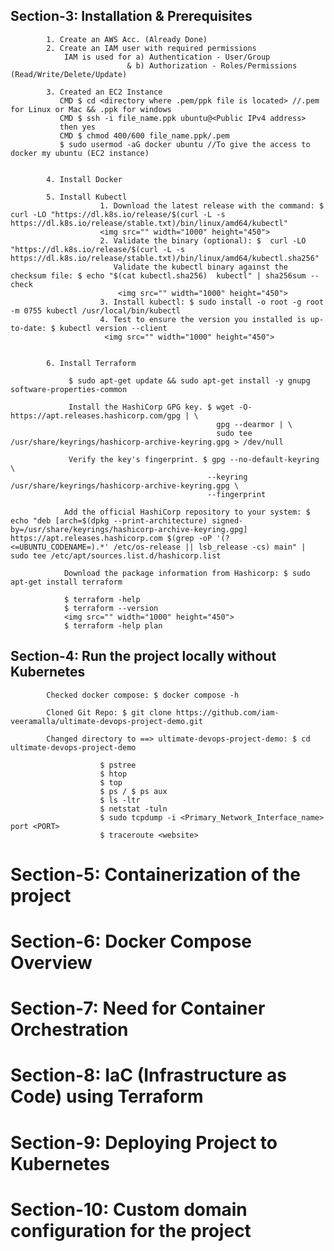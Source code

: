 ## Section-3:  Installation & Prerequisites
            
                      
            1. Create an AWS Acc. (Already Done)
            2. Create an IAM user with required permissions
                IAM is used for a) Authentication - User/Group
                              & b) Authorization - Roles/Permissions (Read/Write/Delete/Update)

            3. Created an EC2 Instance 
               CMD $ cd <directory where .pem/ppk file is located> //.pem for Linux or Mac && .ppk for windows
               CMD $ ssh -i file_name.ppk ubuntu@<Public IPv4 address>
               then yes
               CMD $ chmod 400/600 file_name.ppk/.pem
               $ sudo usermod -aG docker ubuntu //To give the access to docker my ubuntu (EC2 instance)


            4. Install Docker
               
            5. Install Kubectl
                        1. Download the latest release with the command: $ curl -LO "https://dl.k8s.io/release/$(curl -L -s https://dl.k8s.io/release/stable.txt)/bin/linux/amd64/kubectl"
                        <img src="" width="1000" height="450">
                        2. Validate the binary (optional): $  curl -LO "https://dl.k8s.io/release/$(curl -L -s https://dl.k8s.io/release/stable.txt)/bin/linux/amd64/kubectl.sha256"
                           Validate the kubectl binary against the checksum file: $ echo "$(cat kubectl.sha256)  kubectl" | sha256sum --check
                            <img src="" width="1000" height="450">
                        3. Install kubectl: $ sudo install -o root -g root -m 0755 kubectl /usr/local/bin/kubectl
                        4. Test to ensure the version you installed is up-to-date: $ kubectl version --client
                         <img src="" width="1000" height="450">


            6. Install Terraform

                 $ sudo apt-get update && sudo apt-get install -y gnupg software-properties-common

                 Install the HashiCorp GPG key. $ wget -O- https://apt.releases.hashicorp.com/gpg | \
                                                  gpg --dearmor | \
                                                  sudo tee /usr/share/keyrings/hashicorp-archive-keyring.gpg > /dev/null

                 Verify the key's fingerprint. $ gpg --no-default-keyring \
                                                --keyring /usr/share/keyrings/hashicorp-archive-keyring.gpg \
                                                --fingerprint

                Add the official HashiCorp repository to your system: $ echo "deb [arch=$(dpkg --print-architecture) signed-by=/usr/share/keyrings/hashicorp-archive-keyring.gpg] https://apt.releases.hashicorp.com $(grep -oP '(?<=UBUNTU_CODENAME=).*' /etc/os-release || lsb_release -cs) main" | sudo tee /etc/apt/sources.list.d/hashicorp.list

                Download the package information from Hashicorp: $ sudo apt-get install terraform

                $ terraform -help
                $ terraform --version
                <img src="" width="1000" height="450">
                $ terraform -help plan                                   

## Section-4:  Run the project locally without Kubernetes             
           

            Checked docker compose: $ docker compose -h
            
            Cloned Git Repo: $ git clone https://github.com/iam-veeramalla/ultimate-devops-project-demo.git
            
            Changed directory to ==> ultimate-devops-project-demo: $ cd ultimate-devops-project-demo

                        $ pstree
                        $ htop 
                        $ top
                        $ ps / $ ps aux
                        $ ls -ltr
                        $ netstat -tuln
                        $ sudo tcpdump -i <Primary_Network_Interface_name> port <PORT>
                        $ traceroute <website>



# Section-5: Containerization of the project 


                                                                   
# Section-6: Docker Compose Overview


                                                                   
# Section-7: Need for Container Orchestration


                                                                   
# Section-8: IaC (Infrastructure as Code) using Terraform


                                                                   
# Section-9: Deploying Project to Kubernetes


                                                                   
# Section-10: Custom domain configuration for the project


                                                                   
